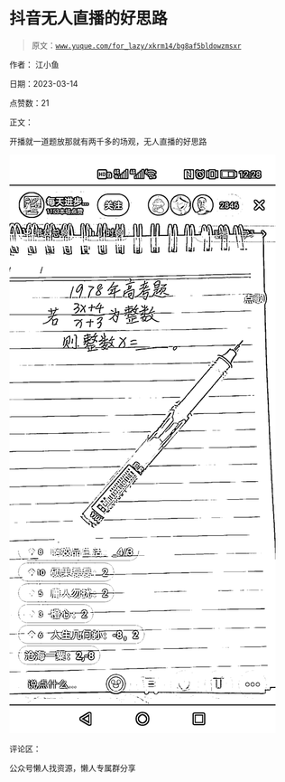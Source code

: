 # 抖音无人直播的好思路

> 原文：[`www.yuque.com/for_lazy/xkrm14/bg8af5bldowzmsxr`](https://www.yuque.com/for_lazy/xkrm14/bg8af5bldowzmsxr)

作者： 江小鱼

日期：2023-03-14

点赞数：21

正文：

开播就一道题放那就有两千多的场观，无人直播的好思路

![](img/a23d1214108e6a2e7ed2c03b247eded8.png)

评论区：

公众号懒人找资源，懒人专属群分享


